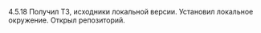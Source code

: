 4.5.18
	Получил ТЗ, исходники локальной версии.
	Установил локальное окружение.
	Открыл репозиторий.